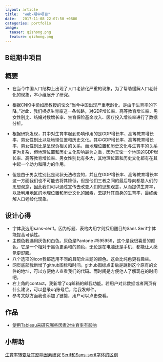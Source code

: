 ```yaml
---
layout: article
title:  "web-期中项目"
date:   2017-11-08 22:07:50 +0800
categories: portfolio
image:
  teaser: qizhong.png
  feature: qizhong.png
---
```


## B组期中项目

## 概要

- 在当今中国人口结构上出现了人口老龄化严重的现象，为了帮助缓解人口老龄化的现象，本小组展开了研究。

- 根据CNKI中梁如彦教授的论文“当今中国出现严重老龄化，是由于生育率的下降。”对此，我们根据生育率这一条线路，对GDP增长率、高等教育增长率、男女性别比、结婚对数增长率、生育保险基金收入、医疗投入增长率进行了数据分析。

- 根据研究发现，其中对生育率起到影响作用的是GDP增长率、高等教育增长率、男女性别比以及地理位置和历史文化。其中GDP增长率、高等教育增长率、男女性别比是呈现负相关的关系，而地理位置和历史文化与生育率的关系更为复杂，但地理位置和历史文化影响最为之重，因为无论一个地区的GDP增长率、高等教育增长率、男女性别比有多大，其地理位置和历史文化都有在其中起一个助力和阻力的作用。

- 但是由于男女性别比是现状无法改变的，并且在GDP增长率、高等教育增长率这一方面我们也不可能去将其降低，但是他们三者之间的最后导向都是人们的思想观念，因此我们可以通过宣传去改变人们的思想观念，从而提供生育率，以及利用地区的地理位置和历史文化的因素，去提升其自身的生育率，最终缓解人口老龄化现象。

## 设计心得

- 字体我选用sans-serif。因为标题、表格内用字则採用醒目的Sans Serif字体能提高可读性。
- 主题色我选用灰色和白色。灰色是Pantone #595959，这个是我很喜爱的颜色，它是一个相对于黑色更柔和的颜色，无论是在电脑还是手机，都能让人感觉更舒服。
- 八个选项的icon我都选用不同的且配合主题的颜色。这会比纯色更有趣些。
- 网页底部我新增了github图标和时间。github图标点击后是跳到这个原有的文件的地址，可以方便他人查看我们的代码。而时间是方便他人了解现在的时间吧。
- 右上角的contact，我新增了qq邮箱的邮我功能。若用户对此数据或者网页有什么建议，可以登录qq账号后，给我发邮件。
- 参考文献方面我也添加了链接，用户可以点击查看。


## 作品

- <a href="https://sylviatang.github.io/portfolio/thebirthrate/index.html" target="_blank">使用Tableau来研究哪些因素对生育率有影响</a>

## 小帮助

[生育率转变及其影响因素研究](http://kns.cnki.net/KCMS/detail/detail.aspx?dbcode=CJFQ&dbname=CJFD2014&filename=SZSY201407010&uid=WEEvREcwSlJHSldRa1FhcEE0NXh1K2ZIdjVzZmkxYWpXVG00cmJ5V0JZZz0)
[Serif和Sans-serif字体的区别](https://kb.cnblogs.com/page/192018/)